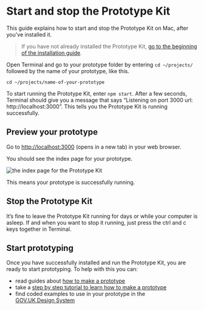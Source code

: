 # Start and stop the Prototype Kit

This guide explains how to start and stop the Prototype Kit on Mac, after you’ve installed it.

> If you have not already installed the Prototype Kit, [go to the beginning of the installation guide](/docs/get-started/mac-installation-guide/before-you-install).

Open Terminal and go to your prototype folder by entering `cd ~/projects/` followed by the name of your prototype, like this.

`cd ~/projects/name-of-your-prototype`

To start running the Prototype Kit, enter `npm start`. After a few seconds, Terminal should give you a message that says “Listening on port 3000 url: http://localhost:3000”. This tells you the Prototype Kit is running successfully.

## Preview your prototype

Go to [http://localhost:3000](http://localhost:3000) (opens in a new tab) in your web browser.

You should see the index page for your prototype.

![the index page for the Prototype Kit](/public/images/docs/index-page.png)

This means your prototype is successfully running.

## Stop the Prototype Kit

It’s fine to leave the Prototype Kit running for days or while your computer is asleep. If and when you want to stop it running, just press the ctrl and c keys together in Terminal.

## Start prototyping

Once you have successfully installed and run the Prototype Kit, you are ready to start prototyping. To help with this you can:

- read guides about [how to make a prototype](/docs/guides)
- take a [step by step tutorial to learn how to make a prototype]()
- find coded examples to use in your prototype in the <br>[GOV.UK Design System](https://kit_docs_prototype--govuk-design-system-preview.netlify.com/)
